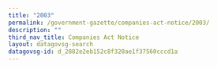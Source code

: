 ```yaml
---
title: "2003"
permalink: /government-gazette/companies-act-notice/2003/
description: ""
third_nav_title: Companies Act Notice
layout: datagovsg-search
datagovsg-id: d_2882e2eb152c8f320ae1f37560cccd1a
---
```

